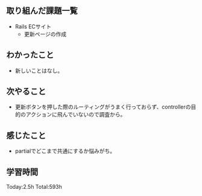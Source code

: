 ## 取り組んだ課題一覧
- Rails ECサイト
  - 更新ページの作成
  
## わかったこと
- 新しいことはなし。

## 次やること
- 更新ボタンを押した際のルーティングがうまく行っておらず、controllerの目的のアクションに飛んでいないので調査から。
  
## 感じたこと
- partialでどこまで共通にするか悩みがち。
  
## 学習時間
Today:2.5h
Total:593h
